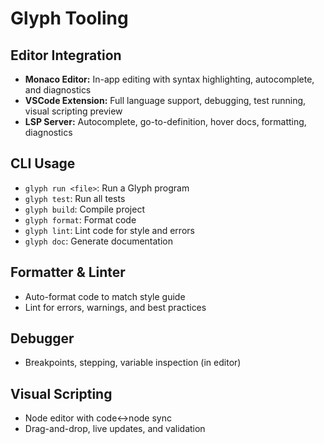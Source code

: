 # Glyph Tooling

## Editor Integration
- **Monaco Editor:** In-app editing with syntax highlighting, autocomplete, and diagnostics
- **VSCode Extension:** Full language support, debugging, test running, visual scripting preview
- **LSP Server:** Autocomplete, go-to-definition, hover docs, formatting, diagnostics

## CLI Usage
- `glyph run <file>`: Run a Glyph program
- `glyph test`: Run all tests
- `glyph build`: Compile project
- `glyph format`: Format code
- `glyph lint`: Lint code for style and errors
- `glyph doc`: Generate documentation

## Formatter & Linter
- Auto-format code to match style guide
- Lint for errors, warnings, and best practices

## Debugger
- Breakpoints, stepping, variable inspection (in editor)

## Visual Scripting
- Node editor with code↔node sync
- Drag-and-drop, live updates, and validation 
